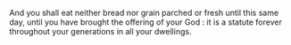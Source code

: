 And you shall eat neither bread nor grain parched or fresh until this same day, until you have brought the offering of your God : it is a statute forever throughout your generations in all your dwellings.
